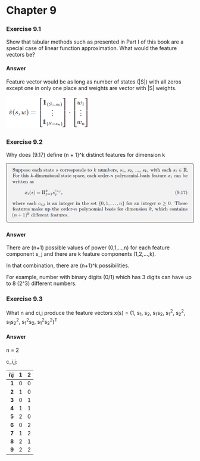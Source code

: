 # Chapter 9

### Exercise 9.1

Show that tabular methods such as presented in Part I of this book are a
special case of linear function approximation. What would the feature vectors be?

#### Answer

Feature vector would be as long as number of states (|S|) with all zeros except one in only one place and weights are vector with |S| weights.

![answer 9.1](assets/answer-009_01_01.png)

### Exercise 9.2

Why does (9.17) define (n + 1)^k distinct features for dimension k

![equation 9.17](assets/answer-009_02_01.png)

#### Answer

There are (n+1) possible values of power (0,1,...,n) for each feature component s_j and there are k feature components (1,2,...,k).

In that combination, there are (n+1)^k possibilities.

For example, number with binary digits (0/1) which has 3 digits can have up to 8 (2^3) different numbers.

### Exercise 9.3

What n and ci,j produce the feature vectors x(s) = (1, s<sub>1</sub>, s<sub>2</sub>, s<sub>1</sub>s<sub>2</sub>, s<sub>1</sub><sup>2</sup>, s<sub>2</sub><sup>2</sup>, s<sub>1</sub>s<sub>2</sub><sup>2</sup>,  s<sub>1</sub><sup>2</sup>s<sub>2</sub>,  s<sub>1</sub><sup>2</sup>s<sub>2</sub><sup>2</sup>)<sup>T</sup>

#### Answer 

n = 2

c_i,j:

| i\j     	| 1 	| 2 	|
|----:    	|:-:	|:-:	|
|   **1** 	| 0 	| 0 	|
|   **2** 	| 1 	| 0 	|
|   **3** 	| 0 	| 1 	|
|   **4** 	| 1 	| 1 	|
|   **5** 	| 2 	| 0 	|
|   **6** 	| 0 	| 2 	|
|   **7** 	| 1 	| 2 	|
|   **8** 	| 2 	| 1 	|
|   **9** 	| 2 	| 2 	|

